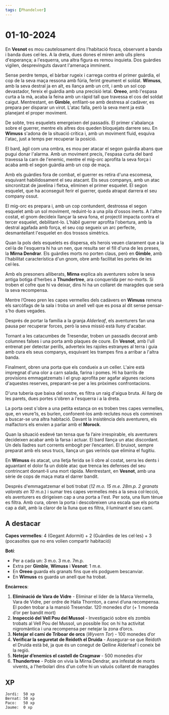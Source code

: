 ```yaml
---
tags: [Phandelver]
---
```


# 01-10-2024

En **Vesnot** es mou cautelosament dins l’habitació fosca, observant a banda i banda dues cel·les. A la dreta, dues dones el miren amb ulls plens d'esperança; a l'esquerra, una altra figura es remou inquieta. Dos guàrdies vigilen, desprevinguts davant l'amenaça imminent.

Sense perdre temps, el bàrbar rugeix i carrega contra el primer guàrdia, el cop de la seva maça ressona amb fúria, ferint greument el soldat. **Wimuss**, amb la seva destral ja en alt, es llança amb un crit, i amb un sol cop devastador, fereix el guàrdia amb una precisió letal. **Oreeo**, amb l'espasa curta a la mà, acaba la feina amb un ràpid tall que travessa el cos del soldat caigut. Mentrestant, en **Gimble**, enfilant-se amb destresa al cadàver, es prepara per disparar un virot. L'atac falla, però la seva ment ja està planejant el proper moviment.

De sobte, tres esquelets emergeixen del passadís. El primer s'abalança sobre el guerrer, mentre els altres dos queden bloquejats darrere seu. En **Wimuss** s'adona de la situació crítica i, amb un moviment fluid, esquiva l'atac, just a temps per recuperar la posició.

El bard, àgil com una ombra, es mou per atacar el segon guàrdia abans que pugui donar l'alarma. Amb un moviment precís, l'espasa curta del bard travessa la carn de l'enemic, mentre el mig-orc aprofita la seva força i acaba amb el segon guàrdia amb un cop de maça.

Amb els guàrdies fora de combat, el guerrer es retira d'una escomesa, esquivant habilidosament el seu atacant. Els seus companys, amb un atac sincronitzat de javelina i fletxa, eliminen el primer esquelet. El segon esquelet, que ha aconseguit ferir el guerrer, queda atrapat darrera el seu company ossut. 

El mig-orc es prepara i, amb un cop contundent, destrossa el segon esquelet amb un sol moviment, reduint-lo a una pila d'ossos inerts. A l'altre costat, el gnom decideix llançar la seva fona, el projectil impacta contra el tercer esquelet, debilitant-lo. L’hàbil guerrer aprofita l'obertura, amb la destral agafada amb força, el seu cop segueix un arc perfecte, desmantellant l'esquelet en dos trossos simètrics.

Quan la pols dels esquelets es dispersa, els herois veuen clarament que a la cel·la de l'esquerra hi ha un nen, que resulta ser el fill d'una de les preses, la **Mirna Dendrar**. Els guàrdies morts no porten claus, però en **Gimble**, amb l'habilitat característica d'un gnom, obre amb facilitat les portes de les cel·les.

Amb els presoners alliberats, **Mirna** explica als aventurers sobre la seva antiga botiga d'herbes a **Thundertree**, ara conquerida per no-morts. Si troben el cofre que hi va deixar, dins hi ha un collaret de maragdes que serà la seva recompensa. 

Mentre l’Oreeo pren les capes vermelles dels cadàvers en **Wimuss** remena els sarcòfags de la sala i troba un anell vell que es posa al dit sense pensar-s'ho dues vegades.

Després de portar la família a la granja *Alderleaf*, els aventurers fan una pausa per recuperar forces, però la seva missió està lluny d'acabar.

Tornant a les catacumbes de Tresendar, troben un passadís decorat amb columnes falses i una porta amb plaques de coure. En **Vesnot**, amb l'ull entrenat per detectar perills, adverteix les rajoles estranyes al terra i guia amb cura els seus companys, esquivant les trampes fins a arribar a l'altra banda.

Finalment, obren una porta que els condueix a un celler. L'aire està impregnat d'una olor a carn salada, farina i pomes. Hi ha barrils de provisions emmagatzemats i el grup aprofita per agafar algunes racions d'aquestes reserves, preparant-se per a les pròximes confrontacions.

D'una tuberia que baixa del sostre, es filtra un raig d'aigua bruta. Al llarg de les parets, dues portes s'obren a l'esquerra i a la dreta.

La porta oest s'obre a una petita estança on es troben tres capes vermelles, que, en veure'ls, es burlen, confonent-los amb reclutes nous els comminen a buscar-se una altra habitació. Davant la insistència dels aventurers, els malfactors els envien a parlar amb el **Morock**.

Quan la situació esdevé tan tensa que fa l’aire irrespirable, els aventurers decideixen acabar amb la farsa i actuar. El bard llança un atac discordant. Un dels lladres surt corrents embogit per l’encanteri. El bruixot, sempre preparat amb els seus trucs, llança un gas verinós que elimina el fugitiu.

En **Wimuss** és atacat, una lletja ferida se li obre al costat, serra les dents i aguantant el dolor fa un doble atac que trenca les defenses del seu contrincant donant-li una mort ràpida. Mentrestant, en **Vesnot**, amb una sèrie de cops de maça mata el darrer bandit.

Després d'emmagatzemar el botí trobat (*12 m.o. 15 m.e. 28m.p. 2 granats valorats en 10 m.o.*) i sumar tres capes vermelles més a la seva col·lecció, els aventurers es dirigeixen cap a una porta a l'est. Per sota, una llum tènue es filtra. Amb cura, obren la porta i descobreixen una escala que els porta cap a dalt, amb la claror de la lluna que es filtra, il·luminant el seu camí.

## A destacar

**Capes vermelles**: 4 (Gegant Adormit) + 2 (Guàrdies de les cel·les) + 3 (pocasoltes que no ens volien compartir habitació)

**Botí**:
- Per a cada un: 3 m.o. 3 m.e. 7m.p.
- Extra per **Gimble**, **Wimuss** i **Vesnot**: 1 m.e.
- En **Oreeo** guarda els granats fins que els podguem bescanviar.
- En **Wimuss** es guarda un anell que ha trobat.

**Encàrrecs**:

1. **Eliminació de Vara de Vidre** \- Eliminar el líder de la Marca Vermella, Vara de Vidre, per ordre de Halia Thornton, a canvi d’una recompensa. El poden trobar a la mansió Tresendar. 120 monedes d’or (+ 1 moneda d’or per bandit mort)  
2. **Inspecció del Vell Pou del Mussol** \- Investigació sobre els zombis trobats al Vell Pou del Mussol, un possible lloc on hi ha activitat nigromàntica i una recompensa per netejar la zona d’orcs.  
3. **Netejar el camí de Triboar de orcs** (*Wyvern Tor*) \- 100 monedes d’or  
4. **Verificar la seguretat de Reidoth el Druida** \- Assegurar-se que Reidoth el Druida està bé, ja que és un conegut de Qelline Alderleaf i coneix bé la regió.  
5. **Netejar d’enemics el castell de Cragmaw** \- 500 monedes d’or
6. **Thundertree** \- Poble on vivia la Mirna Dendrar, ara infestat de morts vivents, a l'herbolari dins d'un cofre hi un valuós collaret de maragdes

## XP

```
Jordi:  50 xp
Bernat: 50 xp
Paco:   50 xp
Jaume:  0 xp
```
